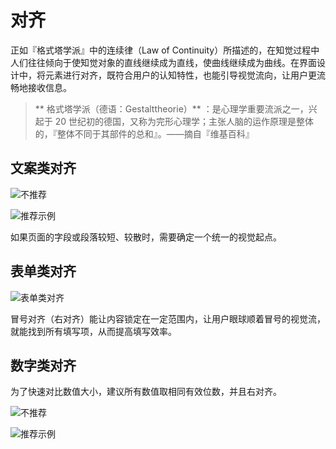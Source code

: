 # 对齐

正如『格式塔学派』中的连续律（Law of Continuity）所描述的，在知觉过程中人们往往倾向于使知觉对象的直线继续成为直线，使曲线继续成为曲线。在界面设计中，将元素进行对齐，既符合用户的认知特性，也能引导视觉流向，让用户更流畅地接收信息。

> ** 格式塔学派（德语：Gestalttheorie）** ：是心理学重要流派之一，兴起于 20 世纪初的德国，又称为完形心理学；主张人脑的运作原理是整体的，『整体不同于其部件的总和』。——摘自『维基百科』

## 文案类对齐

![不推荐](https://gw.alipayobjects.com/zos/rmsportal/DAhkAEIoXYdljmxsJTjl.png)

![推荐示例](https://gw.alipayobjects.com/zos/rmsportal/lVDlIgxvuXSMQvJJVMnu.png)


如果页面的字段或段落较短、较散时，需要确定一个统一的视觉起点。

## 表单类对齐

![表单类对齐](https://gw.alipayobjects.com/zos/rmsportal/OaTkwGfGxRSFsvAlzZMq.png)

冒号对齐（右对齐）能让内容锁定在一定范围内，让用户眼球顺着冒号的视觉流，就能找到所有填写项，从而提高填写效率。

## 数字类对齐



为了快速对比数值大小，建议所有数值取相同有效位数，并且右对齐。

![不推荐](https://gw.alipayobjects.com/zos/rmsportal/zUmANVIhBanDnlyOhvaH.png)

![推荐示例](https://gw.alipayobjects.com/zos/rmsportal/bIJAZcUmaRxJeFxZJwUp.png)

